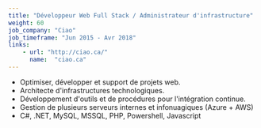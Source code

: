 ```yaml
---
title: "Développeur Web Full Stack / Administrateur d'infrastructure"
weight: 60
job_company: "Ciao"
job_timeframe: "Jun 2015 - Avr 2018"
links:
    - url: "http://ciao.ca/" 
      name:  "ciao.ca"
---
```


* Optimiser, développer et support de projets web.
* Architecte d'infrastructures technologiques.
* Développement d'outils et de procédures pour l'intégration continue.
* Gestion de plusieurs serveurs internes et infonuagiques (Azure + AWS)
* C#, .NET, MySQL, MSSQL, PHP, Powershell, Javascript 